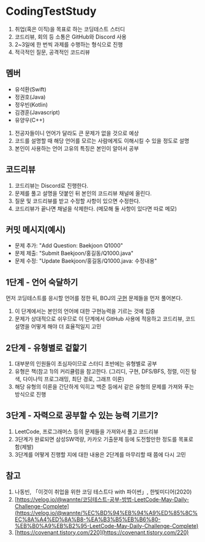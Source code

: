 # CodingTestStudy

1. 취업(혹은 이직)을 목표로 하는 코딩테스트 스터디
2. 코드리뷰, 회의 등 소통은 GitHub와 Discord 사용
3. 2~3일에 한 번씩 과제를 수행하는 형식으로 진행
4. 적극적인 질문, 공격적인 코드리뷰

## 멤버

- 유석환(Swift)
- 정권호(Java)
- 정우빈(Kotlin)
- 김경훈(Javascript)
- 유양우(C++)

1. 전공자들이니 언어가 달라도 큰 문제가 없을 것으로 예상
2. 코드를 설명할 때 해당 언어를 모르는 사람에게도 이해시킬 수 있을 정도로 설명
3. 본인이 사용하는 언어 고유의 특징은 본인이 알아서 공부

## 코드리뷰

1. 코드리뷰는 Discord로 진행한다.
2. 문제를 풀고 설명을 덧붙인 뒤 본인의 코드리뷰 채널에 올린다.
3. 질문 및 코드리뷰를 받고 수정할 사항이 있으면 수정한다.
4. 코드리뷰가 끝나면 채널을 삭제한다. (메모해 둘 사항이 있다면 따로 메모)

## 커밋 메시지(예시)

* 문제 추가: "Add Question: Baekjoon Q1000"
* 문제 제출: "Submit Baekjoon/홍길동/Q1000.java"
* 문제 수정: "Update Baekjoon/홍길동/Q1000.java: 수정내용"

## 1단계 - 언어 숙달하기

먼저 코딩테스트를 응시할 언어를 정한 뒤, BOJ의 [구현](https://www.acmicpc.net/problemset?sort=ac_desc&algo=102) 문제들을 먼저 풀어본다.

1. 이 단계에서는 본인의 언어에 대한 구현능력을 기르는 것에 집중
2. 문제가 상대적으로 쉬우므로 이 단계에서 GitHub 사용에 적응하고 코드리뷰, 코드설명을 어떻게 해야 더 효율적일지 고민

## 2단계 - 유형별로 겉핥기

1. 대부분의 인원들이 초심자이므로 스터디 초반에는 유형별로 공부
2. 유형은 책(참고 1)의 커리큘럼을 참고한다. (그리디, 구현, DFS/BFS, 정렬, 이진 탐색, 다이나믹 프로그래밍, 최단 경로, 그래프 이론)
3. 해당 유형의 이론을 간단하게 익히고 백준 등에서 같은 유형의 문제를 가져와 푸는 방식으로 진행

## 3단계 - 자력으로 공부할 수 있는 능력 기르기?

1. LeetCode, 프로그래머스 등의 문제들을 가져와서 풀고 코드리뷰
2. 3단계가 완료되면 삼성SW역량, 카카오 기출문제 등에 도전할만한 정도를 목표로 함(제발)
3. 3단계를 어떻게 진행할 지에 대한 내용은 2단계를 마무리할 때 쯤에 다시 고민

## 참고

1. 나동빈, 「이것이 취업을 위한 코딩 테스트다 with 파이썬」, 한빛미디어(2020)
2. [https://velog.io/@wannte/코딩테스트-공부-방법-LeetCode-May-Daily-Challenge-Complete](https://velog.io/@wannte/%EC%BD%94%EB%94%A9%ED%85%8C%EC%8A%A4%ED%8A%B8-%EA%B3%B5%EB%B6%80-%EB%B0%A9%EB%B2%95-LeetCode-May-Daily-Challenge-Complete)
3. [https://covenant.tistory.com/220](https://covenant.tistory.com/220)

